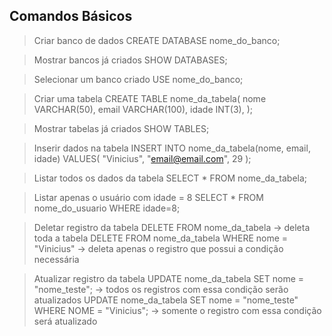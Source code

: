 ## Comandos Básicos

> Criar banco de dados
CREATE DATABASE nome_do_banco;

> Mostrar bancos já criados
SHOW DATABASES;

> Selecionar um banco criado
USE nome_do_banco;

> Criar uma tabela
CREATE TABLE nome_da_tabela(
    nome VARCHAR(50),
    email VARCHAR(100),
    idade INT(3),
);

> Mostrar tabelas já criados
SHOW TABLES;

> Inserir dados na tabela
INSERT INTO nome_da_tabela(nome, email, idade) VALUES(
    "Vinicius",
    "email@email.com",
    29
);

> Listar todos os dados da tabela
SELECT * FROM nome_da_tabela;

> Listar apenas o usuário com idade = 8
SELECT * FROM nome_do_usuario WHERE idade=8;

> Deletar registro da tabela
DELETE FROM nome_da_tabela -> deleta toda a tabela
DELETE FROM nome_da_tabela WHERE nome = "Vinicius" -> deleta apenas o registro que possui a condição necessária

> Atualizar registro da tabela
UPDATE nome_da_tabela SET nome = "nome_teste"; -> todos os registros com essa condição serão atualizados
UPDATE nome_da_tabela SET nome = "nome_teste" WHERE NOME = "Vinicius"; -> somente o registro com essa condição será atualizado